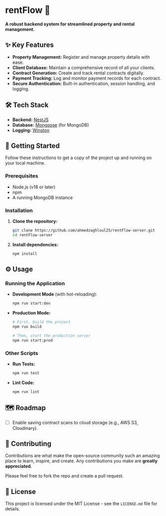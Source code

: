 # rentFlow 🏡

**A robust backend system for streamlined property and rental management.**

## ✨ Key Features

  * **Property Management:** Register and manage property details with ease.
  * **Client Database:** Maintain a comprehensive record of all your clients.
  * **Contract Generation:** Create and track rental contracts digitally.
  * **Payment Tracking:** Log and monitor payment records for each contract.
  * **Secure Authentication:** Built-in authentication, session handling, and logging.

## 🛠️ Tech Stack

  * **Backend:** [NestJS](https://docs.nestjs.com/)
  * **Database:** [Mongoose](https://mongoosejs.com/) (for MongoDB)
  * **Logging:** [Winston](https://github.com/winstonjs/winston)

## 🚀 Getting Started

Follow these instructions to get a copy of the project up and running on your local machine.

### Prerequisites

  * Node.js (v18 or later)
  * npm
  * A running MongoDB instance

### Installation

1.  **Clone the repository:**

    ```bash
    git clone https://github.com/ahmedzaghloul25/rentFlow-server.git
    cd rentFlow-server
    ```

2.  **Install dependencies:**

    ```bash
    npm install
    ```

## ⚙️ Usage

### Running the Application

  * **Development Mode** (with hot-reloading):

    ```bash
    npm run start:dev
    ```

  * **Production Mode:**

    ```bash
    # First, build the project
    npm run build

    # Then, start the production server
    npm run start:prod
    ```

### Other Scripts

  * **Run Tests:**

    ```bash
    npm run test
    ```

  * **Lint Code:**

    ```bash
    npm run lint
    ```

## 🗺️ Roadmap

  - [ ] Enable saving contract scans to cloud storage (e.g., AWS S3, Cloudinary).

## 🤝 Contributing

Contributions are what make the open-source community such an amazing place to learn, inspire, and create. Any contributions you make are **greatly appreciated**.

Please feel free to fork the repo and create a pull request.

## 📄 License

This project is licensed under the MIT License - see the `LICENSE.md` file for details.
